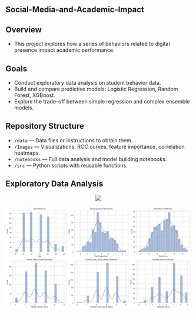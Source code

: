 ## Social-Media-and-Academic-Impact

## Overview
- This project explores how a series of behaviors related to digital presence impact academic performance.

##  Goals
- Conduct exploratory data analysis on student behavior data.
- Build and compare predictive models: Logistic Regression, Random Forest, XGBoost.
- Explore the trade-off between simple regression and complex ensemble models.

## Repository Structure
- `/data` — Data files or instructions to obtain them.
- `/Images` — Visualizations: ROC curves, feature importance, correlation heatmaps.
- `/notebooks` — Full data analysis and model building notebooks.
- `/src` — Python scripts with reusable functions.


## Exploratory Data Analysis


<p align="center">
  <img src="Images/descriptives1.png" width="600"/>
</p>

<p align="center">
  <img src="Images/descriptives2.png" width="600"/>
</p>
